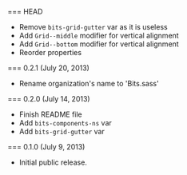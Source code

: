 === HEAD

* Remove `bits-grid-gutter` var as it is useless
* Add `Grid--middle` modifier for vertical alignment
* Add `Grid--bottom` modifier for vertical alignment
* Reorder properties

=== 0.2.1 (July 20, 2013)

* Rename organization's name to 'Bits.sass'

=== 0.2.0 (July 14, 2013)

* Finish README file
* Add `bits-components-ns` var
* Add `bits-grid-gutter` var

=== 0.1.0 (July 9, 2013)

* Initial public release.